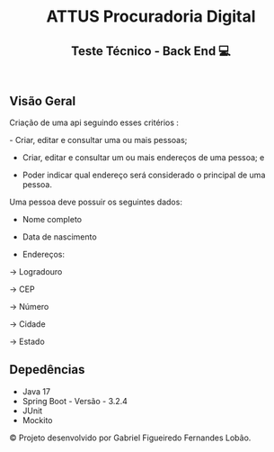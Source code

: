 <html lang="en">
<head>
    <meta charset="UTF-8">
    <meta name="viewport" content="width=device-width, initial-scale=1.0">
</head>
<body>
    <div class="container">
        <header>
            <h1>ATTUS Procuradoria Digital</h1>
            <h2>Teste Técnico - Back End 💻</h2>
        </header>
        <section>
            <h2>Visão Geral</h2>
            <p>Criação de uma api seguindo esses critérios : </p>
            <p>- Criar, editar e consultar uma ou mais pessoas;

- Criar, editar e consultar um ou mais endereços de uma pessoa; e

- Poder indicar qual endereço será considerado o principal de uma pessoa.

Uma pessoa deve possuir os seguintes dados: 

- Nome completo

- Data de nascimento

- Endereços:

-> Logradouro

-> CEP

-> Número

-> Cidade

-> Estado</p>
        </section>
        <section>
            <h2>Depedências</h2>
            <ul>
                <li>Java 17</li>
                <li>Spring Boot - Versão - 3.2.4</li>
                <li>JUnit</li>
                <li>Mockito</li>
            </ul>
        </section>
        <footer>
            <p>© Projeto desenvolvido por Gabriel Figueiredo Fernandes Lobão.</p>
        </footer>
    </div>
</body>
</html>
